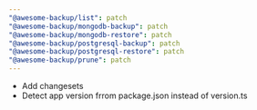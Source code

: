 ```yaml
---
"@awesome-backup/list": patch
"@awesome-backup/mongodb-backup": patch
"@awesome-backup/mongodb-restore": patch
"@awesome-backup/postgresql-backup": patch
"@awesome-backup/postgresql-restore": patch
"@awesome-backup/prune": patch
---
```


* Add changesets
* Detect app version frrom package.json instead of version.ts
